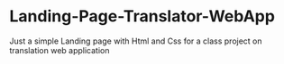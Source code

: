 # Landing-Page-Translator-WebApp
Just a simple Landing page with Html and Css for a class project on  translation web application
